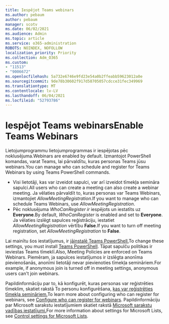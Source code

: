 ```yaml
---
title: Iespējot Teams webinars
ms.author: pebaum
author: pebaum
manager: scotv
ms.date: 06/02/2021
ms.audience: Admin
ms.topic: article
ms.service: o365-administration
ROBOTS: NOINDEX, NOFOLLOW
localization_priority: Priority
ms.collection: Adm_O365
ms.custom:
- "11513"
- "9006672"
ms.openlocfilehash: 5a732e6746e9fd23e54a0b2ffeabb59623012a0e
ms.sourcegitcommit: 9de78b30602f917d58705057cdcce31fec349969
ms.translationtype: MT
ms.contentlocale: lv-LV
ms.lasthandoff: 06/04/2021
ms.locfileid: "52793786"
---
```

# <a name="enable-teams-webinars"></a><span data-ttu-id="10c10-102">Iespējot Teams webinars</span><span class="sxs-lookup"><span data-stu-id="10c10-102">Enable Teams Webinars</span></span>

<span data-ttu-id="10c10-103">Lietojumprogrammu lietojumprogrammas ir iespējotas pēc noklusējuma.</span><span class="sxs-lookup"><span data-stu-id="10c10-103">Webinars are enabled by default.</span></span> <span data-ttu-id="10c10-104">Izmantojot PowerShell komandas, varat Teams, lai pārvaldītu, kuras personas Teams jūsu webinars.</span><span class="sxs-lookup"><span data-stu-id="10c10-104">You can manage who can schedule and register for Teams Webinars by using Teams PowerShell commands.</span></span>

- <span data-ttu-id="10c10-105">Visi lietotāji, kas var izveidot sapulci, var arī izveidot tīmekļa semināra sapulci.</span><span class="sxs-lookup"><span data-stu-id="10c10-105">All users who can create a meeting can also create a webinar meeting.</span></span> <span data-ttu-id="10c10-106">Ja vēlaties pārvaldīt to, kuras personas var Teams Webinars, izmantojiet *AllowMeetingRegistration*.</span><span class="sxs-lookup"><span data-stu-id="10c10-106">If you want to manage who can schedule Teams Webinars, use *AllowMeetingRegistration*.</span></span> 
- <span data-ttu-id="10c10-107">Pēc noklusējuma *WhoCanRegister ir* iespējots un iestatīts uz **Everyone**.</span><span class="sxs-lookup"><span data-stu-id="10c10-107">By default, *WhoCanRegister* is enabled and set to **Everyone**.</span></span> <span data-ttu-id="10c10-108">Ja vēlaties izslēgt sapulces reģistrāciju, iestatiet *AllowMeetingRegistration* vērtību **False**.</span><span class="sxs-lookup"><span data-stu-id="10c10-108">If you want to turn off meeting registration, set *AllowMeetingRegistration* to **False**.</span></span>

<span data-ttu-id="10c10-109">Lai mainītu šos iestatījumus, ir [jāinstalē Teams PowerShell.](/microsoftteams/teams-powershell-install)</span><span class="sxs-lookup"><span data-stu-id="10c10-109">To change these settings, you must install [Teams PowerShell](/microsoftteams/teams-powershell-install).</span></span> <span data-ttu-id="10c10-110">Tāpat sapulču politikas ir ieviestas Teams tīmeklī.</span><span class="sxs-lookup"><span data-stu-id="10c10-110">Also, Meeting Policies are enforced on Teams Webinars.</span></span> <span data-ttu-id="10c10-111">Piemēram, ja sapulces iestatījumos ir izslēgta anonīma pievienošanās, anonīmi lietotāji nevar pievienoties tīmekļa semināriem.</span><span class="sxs-lookup"><span data-stu-id="10c10-111">For example, if anonymous join is turned off in meeting settings, anonymous users can't join webinars.</span></span>

<span data-ttu-id="10c10-112">Papildinformāciju par to, kā konfigurēt, kuras personas var reģistrēties tīmeklim, skatiet rakstā To personu konfigurēšana, [kas var reģistrēties tīmekļa semināriem.](/microsoftteams/set-up-webinars?source=docs#configure-who-can-register-for-webinars)</span><span class="sxs-lookup"><span data-stu-id="10c10-112">To learn more about configuring who can register for webinars, see [Configure who can register for webinars](/microsoftteams/set-up-webinars?source=docs#configure-who-can-register-for-webinars).</span></span> <span data-ttu-id="10c10-113">Papildinformāciju par Microsoft sarakstu iestatījumiem skatiet rakstā [Microsoft sarakstu vadības iestatījumi.](/sharepoint/control-lists)</span><span class="sxs-lookup"><span data-stu-id="10c10-113">For more information about settings for Microsoft Lists, see [Control settings for Microsoft Lists](/sharepoint/control-lists).</span></span>